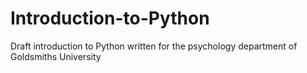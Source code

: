 Introduction-to-Python
======================

Draft introduction to Python written for the psychology department of Goldsmiths University
